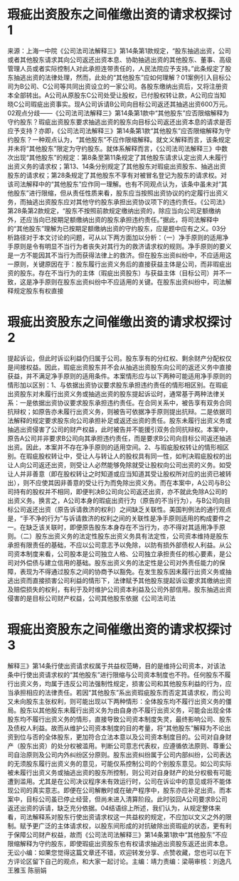# 瑕疵出资股东之间催缴出资的请求权探讨1

来源：上海一中院《公司法司法解释三》第14条第1款规定，“股东抽逃出资，公司或者其他股东请求其向公司返还出资本息、协助抽逃出资的其他股东、董事、高级管理人员或者实际控制人对此承担连带责任的，人民法院应予支持。”此条规定了股东抽逃出资的法律处理，然而，此处的“其他股东”应如何理解？01案例引入目标公司为B公司、C公司等共同出资设立的一家公司。各股东缴纳出资后，又将注册资本全部转出。A公司从原股东C公司处受让股权，已付股权转让款，A公司应当知晓C公司瑕疵出资事实。现A公司诉请B公司向目标公司返还其抽逃出资600万元。02观点分歧——《公司法司法解释三》第14条第1款中“其他股东”应否限缩解释为守约股东？瑕疵出资股东要求抽逃出资的股东向目标公司返还出资本息的请求是否应予支持？亦即，《公司法司法解释三》第14条第1款“其他股东”应否限缩解释为守约股东？一种观点认为，“其他股东”不应作限缩解释。就文义解释而言，该条规定并未将“其他股东”限定为守约股东。就体系解释而言，《公司法司法解释三》中数次出现“其他股东”的规定：第8条至第11条规定了其他股东请求认定出资人未履行出资义务的请求权；第13、14条分别规定了其他股东对瑕疵出资股东、抽逃出资股东的请求权；第28条规定了其他股东不享有对被冒名登记为股东的请求权。对该司法解释中的“其他股东”应作同一理解。也有不同观点认为，该条中虽未对“其他股东”进行限缩，但从责任性质来看，股东应当按照出资协议的约定履行出资义务，而抽逃出资股东应对其他守约股东承担出资协议项下的违约责任。《公司法》第28条第2款规定，“股东不按照前款规定缴纳出资的，除应当向公司足额缴纳外，还应当向已按期足额缴纳出资的股东承担违约责任。”据此，将司法解释中的“其他股东”理解为已按期足额缴纳出资的守约股东，应是题中应有之义。03分析路径对于本文讨论的问题，可从以下两方面加以分析：（一）净手原则的适用净手原则是令有明显不当行为者丧失对其行为的救济请求权的规则。净手原则的要义是一方不能因其不当行为而获得法律上的救济。但在股东出资纠纷中，不应适用这一原则，关键原因在于：股东履行出资义务后的直接获益主体是公司，而非瑕疵出资的股东。存在不当行为的主体（瑕疵出资股东）与获益主体（目标公司）并不一致，这是净手原则在股东出资纠纷中不应适用的关键。在股东出资纠纷中，司法解释规定股东有权直接

# 瑕疵出资股东之间催缴出资的请求权探讨2

提起诉讼，但此时诉讼利益仍归属于公司。股东享有的分红权、剩余财产分配权仅是间接权益。因此，瑕疵出资股东并不会从抽逃出资股东向公司的返还义务中直接获益，并不满足净手原则的适用条件。本案情形应与以下两种可能适用净手原则的情形加以区别：1、与依据出资协议要求股东承担违约责任的情形相区别。在瑕疵出资股东对未履行出资义务或抽逃出资的股东提起诉讼时，通常基于两种法律关系：一是依据出资协议要求股东承担违约责任。在合同关系中，被告享有双务合同抗辩权；如原告亦未履行出资义务，则被告可依据净手原则提出抗辩。二是依据司法解释的规定要求股东向公司承担补足或返还出资的责任。股东未履行出资义务或抽逃出资侵害了公司的财产权益，此时被告并不能援引双务合同抗辩权。本案中，原告A公司并非要求B公司向其承担违约责任，而是要求B公司向目标公司返还抽逃出资。因此，本案并不存在净手原则的适用空间。2、与瑕疵股权转让的情形相区别。在瑕疵股权转让中，受让人与转让人的股权具有同一性，如判决瑕疵股权的出让人向公司返还出资，则受让人必然能够免除就受让股权向公司出资的义务。如受让人并非善意（即在股权转让之时知道或应当知道其受让股权所对应的出资已被转出），则不应使其因非善意的受让行为而免除出资义务。而在本案中，A公司与B公司持有的股权并不相同，即便判决B公司向公司返还出资，亦不就此免除A公司的出资义务。换言之，A公司本身的瑕疵出资行为（原告的不当行为），与B公司向目标公司返还出资（原告诉请救济的权利）之间缺乏关联性。美国判例法的通行观点是，“手不净的行为”与诉请救济的权利之间的关联性是净手原则适用的构成要件之一。在缺乏该关联时，即便原告股东本身存在不当行为，亦不得对其适用净手原则。（二）股东出资义务的法定性股东出资义务具有法定性，公司资本维持是股东承担有限责任的基础，不应以公司意志予以免除，以防有损外部债权人利益。从公司资本制度来看，公司股本是公司独立人格、公司独立承担责任的核心要素，是公司对外偿债与建立信用的基础。股东出资义务的法定性是公司对外责任能力的保障，表现为不得通过股东之间的协商予以豁免。在发生股东因未履行出资义务或抽逃出资而直接损害公司利益的情形下，法律赋予其他股东提起诉讼要求其缴纳出资及赔偿损失的权利，有利于及时维护公司资本利益及公司外部信用。股东抽逃出资侵害的是目标公司财产权益，公司其他股东依据《公司法司法

# 瑕疵出资股东之间催缴出资的请求权探讨3

解释三》第14条行使出资请求权属于共益权范畴，目的是维持公司资本，对该法条中行使出资请求权的“其他股东”进行限缩与公司资本制度也不符。任何股东不履行出资义务，均属于违反公司法强制性规定，损害公司和其他股东利益的行为，应当承担相应的法律责任。若因“其他股东”系出资瑕疵股东而否定其请求权，而公司又未向股东主张权利，则可能出现以下两种情形：全体股东均不履行出资义务的僵局。股东以其他股东未履行出资义务为由自身亦不履行出资义务，可能会出现全体股东均不履行出资义务的情形，直接导致公司资本制度失灵，最终影响公司、股东及债权人利益。故而从维护公司资本制度的目的考量，将“其他股东”解释为不论出资到位与否的全体股东，更加符合立法本意以及公司资本制度目的。公司对自身财产（股东出资）的处分权被滥用。判断公司意志代表权，应遵循依法原则、尊重公司自治原则及公司内外纠纷区分原则。股东出资纠纷属于公司内部纠纷，公司表达的无须股东履行出资义务的意见，可能仅系控制公司的个别股东意见。如公司实际被未履行出资义务或抽逃出资的股东所控制，则公司对自身财产的处分权极有可能遭到滥用。尤其是在公司决议程序未有效运行时，公司在诉讼中的意见或将不能体现公司的真实意志。即便在公司解散时或在破产程序中，股东亦应补足出资。而本案中，目标公司虽已停止经营，但尚未进入清算阶段。此时驳回A公司要求B公司返还出资的诉请，缺乏充分依据。04结语综上所述，我们认为，从规定整体来看，司法解释系对股东行使出资请求权这一共益权的规定，不应加以文义之外的限制。赋予更广泛的主体请求权，以股东间形成的对抗破除出资瑕疵的状态，更有利于保障公司财产权益，故而《公司法司法解释三》第14条第1款中“其他股东”不应限缩解释为守约股东，即使瑕疵出资股东也有权请求抽逃出资股东返还出资本息。无讼小编：如果您觉得这篇文章还不错，欢迎转发分享、点赞收藏，您也可以在下方评论区留下自己的观点，和大家一起讨论。主编：靖力责编：梁萌审核：刘逸凡 王雅玉 陈丽娟

